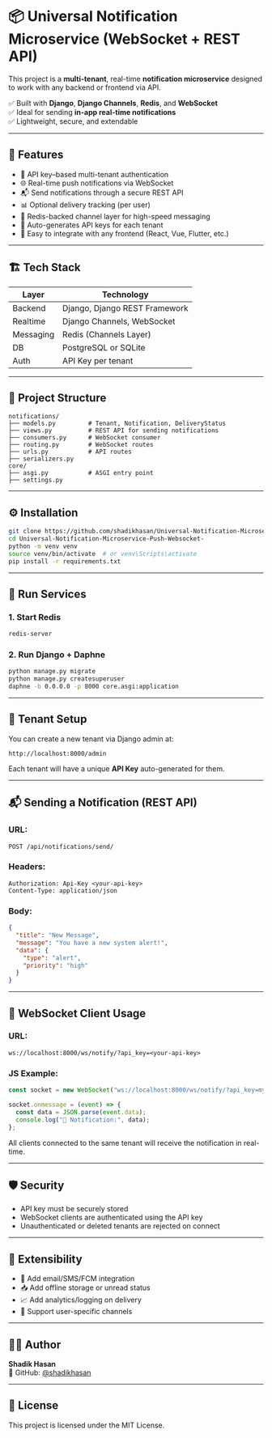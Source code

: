 # 📦 Universal Notification Microservice (WebSocket + REST API)

This project is a **multi-tenant**, real-time **notification microservice** designed to work with any backend or frontend via API.

✅ Built with **Django**, **Django Channels**, **Redis**, and **WebSocket**  
✅ Ideal for sending **in-app real-time notifications**  
✅ Lightweight, secure, and extendable

---

## 🚀 Features

- 🔑 API key–based multi-tenant authentication
- 🌐 Real-time push notifications via WebSocket
- 📬 Send notifications through a secure REST API
- 📊 Optional delivery tracking (per user)
- 🔁 Redis-backed channel layer for high-speed messaging
- 🔐 Auto-generates API keys for each tenant
- 🧩 Easy to integrate with any frontend (React, Vue, Flutter, etc.)

---

## 🏗️ Tech Stack

| Layer     | Technology              |
|-----------|--------------------------|
| Backend   | Django, Django REST Framework |
| Realtime  | Django Channels, WebSocket   |
| Messaging | Redis (Channels Layer)       |
| DB        | PostgreSQL or SQLite         |
| Auth      | API Key per tenant           |

---

## 📁 Project Structure

```
notifications/
├── models.py         # Tenant, Notification, DeliveryStatus
├── views.py          # REST API for sending notifications
├── consumers.py      # WebSocket consumer
├── routing.py        # WebSocket routes
├── urls.py           # API routes
├── serializers.py
core/
├── asgi.py           # ASGI entry point
├── settings.py
```

---

## ⚙️ Installation

```bash
git clone https://github.com/shadikhasan/Universal-Notification-Microservice-Push-Websocket-.git
cd Universal-Notification-Microservice-Push-Websocket-
python -m venv venv
source venv/bin/activate  # or venv\Scripts\activate
pip install -r requirements.txt
```

---

## 🧪 Run Services

### 1. Start Redis
```bash
redis-server
```

### 2. Run Django + Daphne
```bash
python manage.py migrate
python manage.py createsuperuser
daphne -b 0.0.0.0 -p 8000 core.asgi:application
```

---

## 🔐 Tenant Setup

You can create a new tenant via Django admin at:
```
http://localhost:8000/admin
```

Each tenant will have a unique **API Key** auto-generated for them.

---

## 📬 Sending a Notification (REST API)

### URL:
```
POST /api/notifications/send/
```

### Headers:
```
Authorization: Api-Key <your-api-key>
Content-Type: application/json
```

### Body:
```json
{
  "title": "New Message",
  "message": "You have a new system alert!",
  "data": {
    "type": "alert",
    "priority": "high"
  }
}

```

---

## 📡 WebSocket Client Usage

### URL:
```
ws://localhost:8000/ws/notify/?api_key=<your-api-key>
```

### JS Example:
```js
const socket = new WebSocket("ws://localhost:8000/ws/notify/?api_key=myapp123apikey");

socket.onmessage = (event) => {
  const data = JSON.parse(event.data);
  console.log("🔔 Notification:", data);
};
```

All clients connected to the same tenant will receive the notification in real-time.

---

## 🛡️ Security

- API key must be securely stored
- WebSocket clients are authenticated using the API key
- Unauthenticated or deleted tenants are rejected on connect

---

## 🧰 Extensibility

- 🔄 Add email/SMS/FCM integration
- 📥 Add offline storage or unread status
- 📈 Add analytics/logging on delivery
- 👥 Support user-specific channels

---

## 🧑‍💻 Author

**Shadik Hasan**  
🔗 GitHub: [@shadikhasan](https://github.com/shadikhasan)

---

## 📄 License

This project is licensed under the MIT License.
